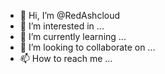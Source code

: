 - 👋 Hi, I’m @RedAshcloud
- 👀 I’m interested in ...
- 🌱 I’m currently learning ...
- 💞️ I’m looking to collaborate on ...
- 📫 How to reach me ...

<!---
RedAshcloud/RedAshcloud is a ✨ special ✨ repository because its `README.md` (this file) appears on your GitHub profile.
You can click the Preview link to take a look at your changes.
--->
